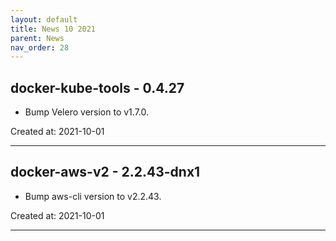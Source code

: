 ```yaml
---
layout: default
title: News 10 2021
parent: News
nav_order: 28
---
```




## docker-kube-tools - 0.4.27
- Bump Velero version to v1.7.0.

Created at: 2021-10-01

---


## docker-aws-v2 - 2.2.43-dnx1
- Bump aws-cli version to v2.2.43.

Created at: 2021-10-01

---

